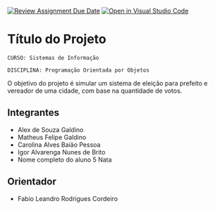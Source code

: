 [![Review Assignment Due Date](https://classroom.github.com/assets/deadline-readme-button-24ddc0f5d75046c5622901739e7c5dd533143b0c8e959d652212380cedb1ea36.svg)](https://classroom.github.com/a/U2JBmGZJ)
[![Open in Visual Studio Code](https://classroom.github.com/assets/open-in-vscode-718a45dd9cf7e7f842a935f5ebbe5719a5e09af4491e668f4dbf3b35d5cca122.svg)](https://classroom.github.com/online_ide?assignment_repo_id=15254262&assignment_repo_type=AssignmentRepo)
# Título do Projeto

`CURSO: Sistemas de Informação`

`DISCIPLINA: Programação Orientada por Objetos`


O objetivo do projeto é simular um sistema de eleição para prefeito e vereador de uma cidade, com base na quantidade de votos.



## Integrantes

* Alex de Souza Galdino
* Matheus Felipe Galdino
* Carolina Alves Baião Pessoa
* Igor Alvarenga Nunes de Brito
* Nome completo do aluno 5 Nata

## Orientador

* Fabio Leandro Rodrigues Cordeiro


